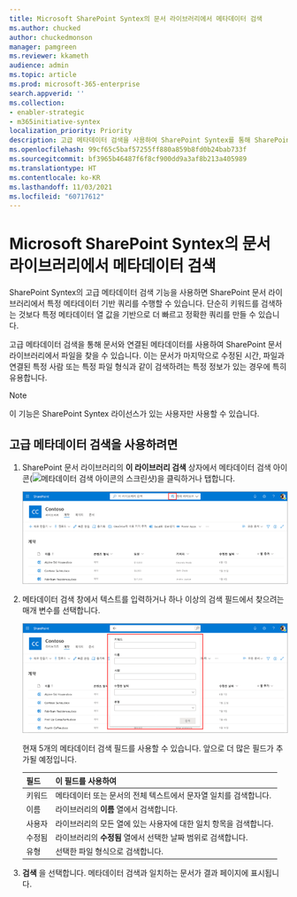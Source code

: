 ```yaml
---
title: Microsoft SharePoint Syntex의 문서 라이브러리에서 메타데이터 검색
ms.author: chucked
author: chuckedmonson
manager: pamgreen
ms.reviewer: kkameth
audience: admin
ms.topic: article
ms.prod: microsoft-365-enterprise
search.appverid: ''
ms.collection:
- enabler-strategic
- m365initiative-syntex
localization_priority: Priority
description: 고급 메타데이터 검색을 사용하여 SharePoint Syntex를 통해 SharePoint 문서 라이브러리에서 항목을 찾는 방법을 알아봅니다.
ms.openlocfilehash: 99cf65c5baf57255ff880a859b8fd0b24bab733f
ms.sourcegitcommit: bf3965b46487f6f8cf900dd9a3af8b213a405989
ms.translationtype: HT
ms.contentlocale: ko-KR
ms.lasthandoff: 11/03/2021
ms.locfileid: "60717612"
---
```

# <a name="search-for-metadata-in-document-libraries-in-microsoft-sharepoint-syntex"></a>Microsoft SharePoint Syntex의 문서 라이브러리에서 메타데이터 검색

SharePoint Syntex의 고급 메타데이터 검색 기능을 사용하면 SharePoint 문서 라이브러리에서 특정 메타데이터 기반 쿼리를 수행할 수 있습니다. 단순히 키워드를 검색하는 것보다 특정 메타데이터 열 값을 기반으로 더 빠르고 정확한 쿼리를 만들 수 있습니다.

고급 메타데이터 검색을 통해 문서와 연결된 메타데이터를 사용하여 SharePoint 문서 라이브러리에서 파일을 찾을 수 있습니다. 이는 문서가 마지막으로 수정된 시간, 파일과 연결된 특정 사람 또는 특정 파일 형식과 같이 검색하려는 특정 정보가 있는 경우에 특히 유용합니다.

> [!NOTE]
> 이 기능은 SharePoint Syntex 라이선스가 있는 사용자만 사용할 수 있습니다. 

## <a name="to-use-advanced-metadata-search"></a>고급 메타데이터 검색을 사용하려면

1. SharePoint 문서 라이브러리의 **이 라이브러리 검색** 상자에서 메타데이터 검색 아이콘(![메타데이터 검색 아이콘의 스크린샷](../media/content-understanding/metadata-search-icon.png))을 클릭하거나 탭합니다.

    ![메타데이터 검색 아이콘이 강조 표시된 검색 상자를 보여주는 문서 라이브러리 페이지의 스크린샷.](../media/content-understanding/metadata-search-box.png)

2. 메타데이터 검색 창에서 텍스트를 입력하거나 하나 이상의 검색 필드에서 찾으려는 매개 변수를 선택합니다.

    ![메타데이터 검색 창을 보여주는 문서 라이브러리 페이지의 스크린샷.](../media/content-understanding/metadata-search-pane.png)

   현재 5개의 메타데이터 검색 필드를 사용할 수 있습니다. 앞으로 더 많은 필드가 추가될 예정입니다.

   |필드    |이 필드를 사용하여  |
   |---------|---------|
   |키워드 |메타데이터 또는 문서의 전체 텍스트에서 문자열 일치를 검색합니다. |
   |이름     |라이브러리의 **이름** 열에서 검색합니다.          |
   |사용자   |라이브러리의 모든 열에 있는 사용자에 대한 일치 항목을 검색합니다.   |
   |수정됨 |라이브러리의 **수정됨** 열에서 선택한 날짜 범위로 검색합니다.         |
   |유형     |선택한 파일 형식으로 검색합니다.        |

3. **검색** 을 선택합니다. 메타데이터 검색과 일치하는 문서가 결과 페이지에 표시됩니다. 
